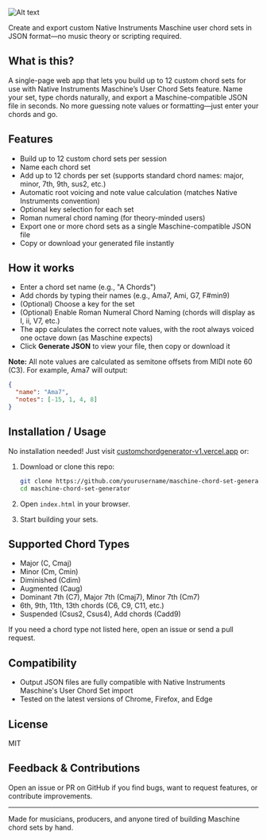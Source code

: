 ![Alt text](https://i.ibb.co/TMvzJp6Z/disk-thumb.png)

Create and export custom Native Instruments Maschine user chord sets in JSON format—no music theory or scripting required.

## What is this?

A single-page web app that lets you build up to 12 custom chord sets for use with Native Instruments Maschine’s User Chord Sets feature. Name your set, type chords naturally, and export a Maschine-compatible JSON file in seconds. No more guessing note values or formatting—just enter your chords and go.

## Features

* Build up to 12 custom chord sets per session
* Name each chord set
* Add up to 12 chords per set (supports standard chord names: major, minor, 7th, 9th, sus2, etc.)
* Automatic root voicing and note value calculation (matches Native Instruments convention)
* Optional key selection for each set
* Roman numeral chord naming (for theory-minded users)
* Export one or more chord sets as a single Maschine-compatible JSON file
* Copy or download your generated file instantly

## How it works

* Enter a chord set name (e.g., "A Chords")
* Add chords by typing their names (e.g., Ama7, Ami, G7, F#min9)
* (Optional) Choose a key for the set
* (Optional) Enable Roman Numeral Chord Naming (chords will display as I, ii, V7, etc.)
* The app calculates the correct note values, with the root always voiced one octave down (as Maschine expects)
* Click **Generate JSON** to view your file, then copy or download it

**Note:**
All note values are calculated as semitone offsets from MIDI note 60 (C3).
For example, Ama7 will output:

```json
{
  "name": "Ama7",
  "notes": [-15, 1, 4, 8]
}
```

## Installation / Usage

No installation needed! Just visit [customchordgenerator-v1.vercel.app](https://customchordgenerator-v1.vercel.app) or:

1. Download or clone this repo:

   ```sh
   git clone https://github.com/yourusername/maschine-chord-set-generator.git
   cd maschine-chord-set-generator
   ```
2. Open `index.html` in your browser.
3. Start building your sets.

## Supported Chord Types

* Major (C, Cmaj)
* Minor (Cm, Cmin)
* Diminished (Cdim)
* Augmented (Caug)
* Dominant 7th (C7), Major 7th (Cmaj7), Minor 7th (Cm7)
* 6th, 9th, 11th, 13th chords (C6, C9, C11, etc.)
* Suspended (Csus2, Csus4), Add chords (Cadd9)

If you need a chord type not listed here, open an issue or send a pull request.

## Compatibility

* Output JSON files are fully compatible with Native Instruments Maschine's User Chord Set import
* Tested on the latest versions of Chrome, Firefox, and Edge

## License

MIT

## Feedback & Contributions

Open an issue or PR on GitHub if you find bugs, want to request features, or contribute improvements.

---

Made for musicians, producers, and anyone tired of building Maschine chord sets by hand.
